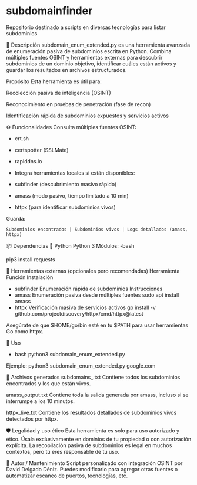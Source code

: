 # subdomainfinder
Repositorio destinado a scripts en diversas tecnologías para listar subdominios

🔎 Descripción
subdomain_enum_extended.py es una herramienta avanzada de enumeración pasiva de subdominios escrita en Python. Combina múltiples fuentes OSINT y herramientas externas para descubrir subdominios de un dominio objetivo, identificar cuáles están activos y guardar los resultados en archivos estructurados.

Propósito
Esta herramienta es útil para:

Recolección pasiva de inteligencia (OSINT)

Reconocimiento en pruebas de penetración (fase de recon)

Identificación rápida de subdominios expuestos y servicios activos

⚙️ Funcionalidades
Consulta múltiples fuentes OSINT:

  - crt.sh

  - certspotter (SSLMate)

  - rapiddns.io

  - Integra herramientas locales si están disponibles:

  - subfinder (descubrimiento masivo rápido)

  - amass (modo pasivo, tiempo limitado a 10 min)

  - httpx (para identificar subdominios vivos)

Guarda:

    Subdominios encontrados | Subdominios vivos | Logs detallados (amass, httpx)

📦 Dependencias
🔸 Python
Python 3
Módulos:
  -bash
  
pip3 install requests

🔸 Herramientas externas (opcionales pero recomendadas)
Herramienta	Función	Instalación
  - subfinder	Enumeración rápida de subdominios	Instrucciones
  - amass	Enumeración pasiva desde múltiples fuentes	sudo apt install amass
  - httpx	Verificación masiva de servicios activos	go install -v github.com/projectdiscovery/httpx/cmd/httpx@latest

Asegúrate de que $HOME/go/bin esté en tu $PATH para usar herramientas Go como httpx.

🧪 Uso
   - bash
     python3 subdomain_enum_extended.py <dominio>
     
 Ejemplo:
     python3 subdomain_enum_extended.py google.com

📁 Archivos generados
    subdomains_<dominio>.txt
    Contiene todos los subdominios encontrados y los que están vivos.

amass_output.txt
    Contiene toda la salida generada por amass, incluso si se interrumpe a los 10 minutos.

httpx_live.txt
    Contiene los resultados detallados de subdominios vivos detectados por httpx.

🛡️ Legalidad y uso ético
    Esta herramienta es solo para uso autorizado y ético.
    Úsala exclusivamente en dominios de tu propiedad o con autorización explícita.
    La recopilación pasiva de subdominios es legal en muchos contextos, pero tú eres responsable de tu uso.

🙌 Autor / Mantenimiento
  Script personalizado con integración OSINT por David Delgado Déniz.
  Puedes modificarlo para agregar otras fuentes o automatizar escaneo de puertos, tecnologías, etc.
